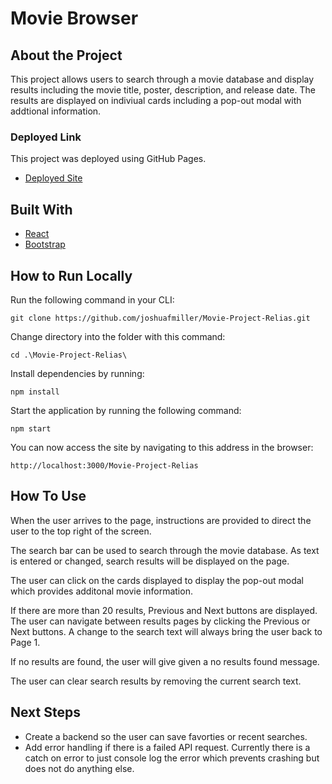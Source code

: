 # Movie Browser

## About the Project

This project allows users to search through a movie database and display results including the movie title, poster, description, and release date.  The results are displayed on indiviual cards including a pop-out modal with addtional information.

### Deployed Link
This project was deployed using GitHub Pages.
- [Deployed Site](https://joshuafmiller.github.io/Movie-Project-Relias/)


## Built With
- [React](https://react.dev/)
- [Bootstrap](https://getbootstrap.com/docs/5.3/getting-started/introduction/)

## How to Run Locally

Run the following command in your CLI:

`git clone https://github.com/joshuafmiller/Movie-Project-Relias.git`

Change directory into the folder with this command:

`cd .\Movie-Project-Relias\`

Install dependencies by running:

`npm install`

Start the application by running the following command:

`npm start`

You can now access the site by navigating to this address in the browser:

`http://localhost:3000/Movie-Project-Relias`

## How To Use
When the user arrives to the page, instructions are provided to direct the user to the top right of the screen.

The search bar can be used to search through the movie database.  As text is entered or changed, search results will be displayed on the page.

The user can click on the cards displayed to display the pop-out modal which provides additonal movie information.

If there are more than 20 results, Previous and Next buttons are displayed.  The user can navigate between results pages by clicking the Previous or Next buttons.  A change to the search text will always bring the user back to Page 1.

If no results are found, the user will give given a no results found message.

The user can clear search results by removing the current search text.


## Next Steps

- Create a backend so the user can save favorties or recent searches.
- Add error handling if there is a failed API request.  Currently there is a catch on error to just console log the error which prevents crashing but does not do anything else.
